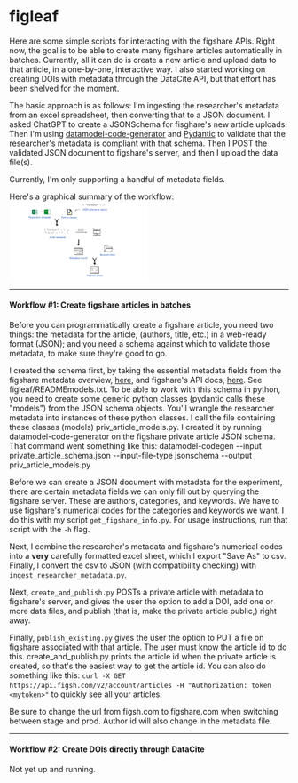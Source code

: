 # figleaf
Here are some simple scripts for interacting with the figshare APIs. Right now, the goal is to be able to create many figshare articles automatically in batches. Currently, all it can do is create a new article and upload data to that article, in a one-by-one, interactive way. I also started working on creating DOIs with metadata through the DataCite API, but that effort has been shelved for the moment.

The basic approach is as follows: I'm ingesting the researcher's metadata from an excel spreadsheet, then converting that to a JSON document. I asked ChatGPT to create a JSONSchema for fisghare's new article uploads. Then I'm using [datamodel-code-generator](https://koxudaxi.github.io/datamodel-code-generator/) and [Pydantic](https://docs.pydantic.dev/latest/) to validate that the researcher's metadata is compliant with that schema. Then I POST the validated JSON document to figshare's server, and then I upload the data file(s).

Currently, I'm only supporting a handful of metadata fields. 


Here's a graphical summary of the workflow:
<img
  src="READMEimg.png"
  style="display: inline-block; margin: 0 auto; max-width: 250px">


___

#### Workflow #1: Create figshare articles in batches
Before you can programmatically create a figshare article, you need two things: the metadata for the article, (authors, title, etc.) in a web-ready format (JSON); and you need a schema against which to validate those metadata, to make sure they're good to go.

I created the schema first, by taking the essential metadata fields from the figshare metadata overview, [here](https://help.figshare.com/article/figshare-metadata-schema-overview), and figshare's API docs, [here](https://docs.figshare.com/#private_article_create). See figleaf/READMEmodels.txt. To be able to work with this schema in python, you need to create some generic python classes (pydantic calls these "models") from the JSON schema objects. You'll wrangle the researcher metadata into instances of these python classes. 
I call the file containing these classes (models) priv_article_models.py. I created it by running datamodel-code-generator on the figshare private article JSON schema.
That command went something like this:
datamodel-codegen --input private_article_schema.json --input-file-type jsonschema --output priv_article_models.py

Before we can create a JSON document with metadata for the experiment, there are certain metadata fields we can only fill out by querying the figshare server. These are authors, categories, and keywords. We have to use figshare's numerical codes for the categories and keywords we want. I do this with my script `get_figshare_info.py`. For usage instructions, run that script with the `-h` flag.

Next, I combine the researcher's metadata and figshare's numerical codes into a **very** carefully formatted excel sheet, which I export "Save As" to csv. Finally, I convert the csv to JSON (with compatibility checking) with `ingest_researcher_metadata.py`. 

Next, `create_and_publish.py` POSTs a private article with metadata to figshare's server, and gives the user the option to add a DOI, add one or more data files, and publish (that is, make the private article public,) right away. 

Finally, `publish_existing.py` gives the user the option to PUT a file on figshare associated with that article. The user must know the article id to do this. create_and_publish.py prints the article id when the private article is created, so that's the easiest way to get the article id. You can also do something like this: `curl -X GET https://api.figsh.com/v2/account/articles -H "Authorization: token <mytoken>"` to quickly see all your articles. 

Be sure to change the url from figsh.com to figshare.com when switching between stage and prod.
Author id will also change in the metadata file.


___
#### Workflow #2: Create DOIs directly through DataCite
Not yet up and running.

